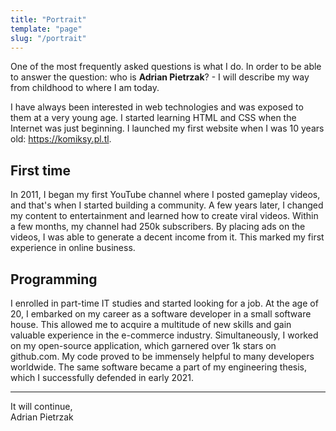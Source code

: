 ```yaml
---
title: "Portrait"
template: "page"
slug: "/portrait"
---
```


One of the most frequently asked questions is what I do. In order to be able to answer the question: who is **Adrian Pietrzak**? - I will describe my way from childhood to where I am today.

I have always been interested in web technologies and was exposed to them at a very young age. I started learning HTML and CSS when the Internet was just beginning. I launched my first website when I was 10 years old: https://komiksy.pl.tl.

## First time

In 2011, I began my first YouTube channel where I posted gameplay videos, and that's when I started building a community. A few years later, I changed my content to entertainment and learned how to create viral videos. Within a few months, my channel had 250k subscribers. By placing ads on the videos, I was able to generate a decent income from it. This marked my first experience in online business.

## Programming

I enrolled in part-time IT studies and started looking for a job. At the age of 20, I embarked on my career as a software developer in a small software house. This allowed me to acquire a multitude of new skills and gain valuable experience in the e-commerce industry. Simultaneously, I worked on my open-source application, which garnered over 1k stars on github.com. My code proved to be immensely helpful to many developers worldwide. The same software became a part of my engineering thesis, which I successfully defended in early 2021.

---

It will continue,\
Adrian Pietrzak
